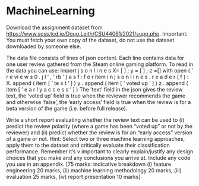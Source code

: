 # MachineLearning

Download the assignment dataset from https://www.scss.tcd.ie/Doug.Leith/CSU44061/2021/supp.php. Important: You must fetch your own copy of the dataset, do not
use the dataset downloaded by someone else.

The data file consists of lines of json content. Each line contains data for one user
review gathered from the Steam online gaming platform. To read in the data you can
use:
    import j s o n l i n e s
    X= [ ] ; y = [ ] ; z =[]
    with open ( ’ r e vi e w s 0 . j l ’ , ’ rb ’ ) a s f :
      f o r item i n j s o n l i n e s . r e a d e r ( f ) :
      X. append ( item [ ’ te x t ’ ] )
      y . append ( item [ ’ voted up ’ ] )
      z . append ( item [ ’ e a r l y a c c e s s ’ ] )
The ’text’ field in the json gives the review text, the ’voted up’ field is true when the
reviewer recommends the game and otherwise ’false’, the ’early access’ field is true
when the review is for a beta version of the game (i.e. before full release).

Write a short report evaluating whether the review text can be used to (i) predict the review polarity (where a game has been “voted up” or not by the reviewer) and (ii) predict whether the review is for an “early access” version of a game or not. Hint: Select two or three machine learning approaches, apply them to the dataset and critically evaluate their classification performance. Remember it’s v important to clearly explain/justify any design choices that you make and any conclusions you arrive at. Include any code you use in an appendix. [75 marks: indicative breakdown (i) feature engineering 20 marks, (ii) machine learning methodology 20 marks, (iii) evaluation 25 marks, (iv) report presentation 10 marks]

